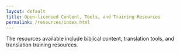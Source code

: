 ```yaml
---
layout: default
title: Open-licensed Content, Tools, and Training Resources
permalink: /resources/index.html
---
```


The resources available include biblical content, translation tools, and translation training resources.
